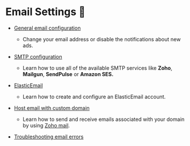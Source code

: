 # Email Settings 📧


*   [General email configuration](Email-settings-general-email-configuration.md)
     -   Change your email address or disable the notifications about new ads.

*   [SMTP configuration](Email-settings-SMTP-configuration.md)
     -   Learn how to use all of the available SMTP services like **Zoho**, **Mailgun**, **SendPulse** or **Amazon SES.**

*   [ElasticEmail](Email-settings-elasticemail.md)
    - Learn how to create and configure an ElasticEmail account.

*   [Host email with custom domain](Email-settings-host-email-with-custom-domain.md)
    -  Learn how to send and receive emails associated with your domain by using [Zoho mail](https://www.zoho.com/mail/).

*   [Troubleshooting email errors](Email-settings-troubleshooting-email-errors.md)
